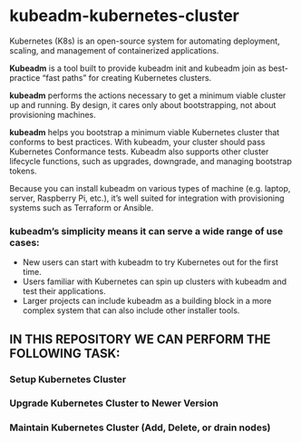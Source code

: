 # kubeadm-kubernetes-cluster

Kubernetes (K8s) is an open-source system for automating deployment, scaling, and management of containerized applications.

**Kubeadm** is a tool built to provide kubeadm init and kubeadm join as best-practice “fast paths” for creating Kubernetes clusters.

**kubeadm** performs the actions necessary to get a minimum viable cluster up and running. By design, it cares only about bootstrapping, not about provisioning machines. 

**kubeadm** helps you bootstrap a minimum viable Kubernetes cluster that conforms to best practices. With kubeadm, your cluster should pass Kubernetes Conformance tests. Kubeadm also supports other cluster lifecycle functions, such as upgrades, downgrade, and managing bootstrap tokens.

Because you can install kubeadm on various types of machine (e.g. laptop, server, Raspberry Pi, etc.), it’s well suited for integration with provisioning systems such as Terraform or Ansible.

### kubeadm’s simplicity means it can serve a wide range of use cases:

- New users can start with kubeadm to try Kubernetes out for the first time.
- Users familiar with Kubernetes can spin up clusters with kubeadm and test their applications.
- Larger projects can include kubeadm as a building block in a more complex system that can also include other installer tools.

IN THIS REPOSITORY WE CAN PERFORM THE FOLLOWING TASK:
-----------------------------------------------------
### Setup Kubernetes Cluster
### Upgrade Kubernetes Cluster to Newer Version
### Maintain Kubernetes Cluster (Add, Delete, or drain nodes)
